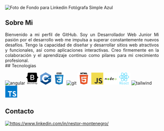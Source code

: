 


![Foto de Fondo para Linkedin Fotógrafa Simple Azul](https://github.com/nestord23/nestord23/assets/104476402/485d0d92-6071-4218-b27e-d9f9a6ea41f3)

  ## Sobre Mi
 <div style="text-align: justify;"> 
Bienvenido a mi perfil de GitHub. Soy un Desarrollador Web Junior Mi pasión por el desarrollo web me impulsa a superar constantemente nuevos desafíos. Tengo la capacidad de diseñar y desarrollar sitios web atractivos y funcionales, así como aplicaciones interactivas. Creo firmemente en la colaboración y el aprendizaje continuo como pilares para mi crecimiento profesional.
</div>
## Tecnologias
<p align="left">
  <img src="https://angular.io/assets/images/logos/angular/angular.svg" alt="angular" width="40" height="40"/>
  <img src="https://raw.githubusercontent.com/devicons/devicon/master/icons/bootstrap/bootstrap-plain-wordmark.svg" alt="bootstrap" width="40" height="40"/>
  <img src="https://raw.githubusercontent.com/devicons/devicon/master/icons/cplusplus/cplusplus-original.svg" alt="cplusplus" width="40" height="40"/>
  <img src="https://raw.githubusercontent.com/devicons/devicon/master/icons/css3/css3-original-wordmark.svg" alt="css3" width="40" height="40"/>
  <img src="https://www.vectorlogo.zone/logos/git-scm/git-scm-icon.svg" alt="git" width="40" height="40"/>
  <img src="https://raw.githubusercontent.com/devicons/devicon/master/icons/html5/html5-original-wordmark.svg" alt="html5" width="40" height="40"/>
  <img src="https://raw.githubusercontent.com/devicons/devicon/master/icons/javascript/javascript-original.svg" alt="javascript" width="40" height="40"/>
  <img src="https://raw.githubusercontent.com/devicons/devicon/master/icons/nodejs/nodejs-original-wordmark.svg" alt="nodejs" width="40" height="40"/>
  <img src="https://raw.githubusercontent.com/devicons/devicon/master/icons/react/react-original-wordmark.svg" alt="react" width="40" height="40"/>
  <img src="https://www.vectorlogo.zone/logos/tailwindcss/tailwindcss-icon.svg" alt="tailwind" width="40" height="40"/>
  <img src="https://raw.githubusercontent.com/devicons/devicon/master/icons/typescript/typescript-original.svg" alt="typescript" width="40" height="40"/>
</p>



## Contacto
<p align="left">
<a href="https://linkedin.com/in/https://www.linkedin.com/in/nestor-montenegro/" target="blank"><img align="center" src="https://raw.githubusercontent.com/rahuldkjain/github-profile-readme-generator/master/src/images/icons/Social/linked-in-alt.svg" alt="https://www.linkedin.com/in/nestor-montenegro/" height="30" width="40" /></a>
</p>






